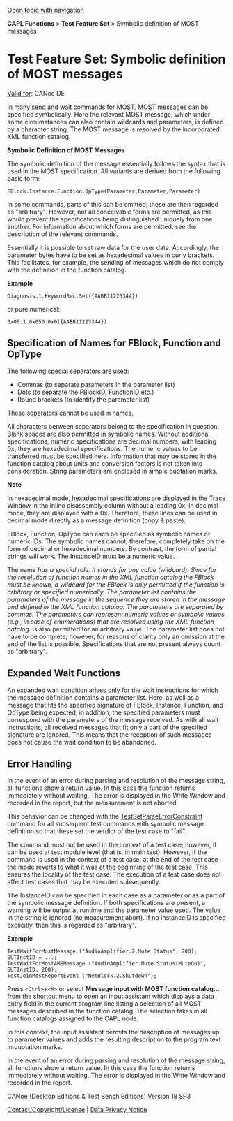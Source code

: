 [Open topic with navigation](../../../../CANoeDEFamily.htm#Topics/CAPLFunctions/Test/CAPLfunctionsTFSSymbolicMessageDefinition.md)

**CAPL Functions** » **Test Feature Set** » Symbolic definition of MOST messages

# Test Feature Set: Symbolic definition of MOST messages

[Valid for](../../Shared/FeatureAvailability.md): CANoe DE

In many send and wait commands for MOST, MOST messages can be specified symbolically. Here the relevant MOST message, which under some circumstances can also contain wildcards and parameters, is defined by a character string. The MOST message is resolved by the incorporated XML function catalog.

**Symbolic Definition of MOST Messages**

The symbolic definition of the message essentially follows the syntax that is used in the MOST specification. All variants are derived from the following basic form:

`FBlock.Instance.Function.OpType(Parameter,Parameter,Parameter)`

In some commands, parts of this can be omitted; these are then regarded as "arbitrary". However, not all conceivable forms are permitted, as this would prevent the specifications being distinguished uniquely from one another. For information about which forms are permitted, see the description of the relevant commands.

Essentially it is possible to set raw data for the user data. Accordingly, the parameter bytes have to be set as hexadecimal values in curly brackets. This facilitates, for example, the sending of messages which do not comply with the definition in the function catalog.

**Example**

`Diagnosis.1.KeywordRec.Set({AABB11223344})`

or pure numerical:

`0x06.1.0x050.0x0({AABB11223344})`

## Specification of Names for FBlock, Function and OpType

The following special separators are used:

- Commas (to separate parameters in the parameter list)
- Dots (to separate the FBlockID, FunctionID etc.)
- Round brackets (to identify the parameter list)

These separators cannot be used in names.

All characters between separators belong to the specification in question. Blank spaces are also permitted in symbolic names. Without additional specifications, numeric specifications are decimal numbers; with leading 0x, they are hexadecimal specifications. The numeric values to be transferred must be specified here. Information that may be stored in the function catalog about units and conversion factors is not taken into consideration. String parameters are enclosed in simple quotation marks.

**Note**

In hexadecimal mode, hexadecimal specifications are displayed in the Trace Window in the inline disassembly column without a leading 0x; in decimal mode, they are displayed with a 0x. Therefore, these lines can be used in decimal mode directly as a message definition (copy & paste).

FBlock, Function, OpType can each be specified as symbolic names or numeric IDs. The symbolic names cannot, therefore, completely take on the form of decimal or hexadecimal numbers. By contrast, the form of partial strings will work. The InstanceID must be a numeric value.

The name *has a special role. It stands for any value (wildcard). Since for the resolution of function names in the XML function catalog the FBlock must be known, a wildcard for the FBlock is only permitted if the function is arbitrary or specified numerically. The parameter list contains the parameters of the message in the sequence they are stored in the message and defined in the XML function catalog. The parameters are separated by commas. The parameters can represent numeric values or symbolic values (e.g., in case of enumerations) that are resolved using the XML function catalog.* is also permitted for an arbitrary value. The parameter list does not have to be complete; however, for reasons of clarity only an omission at the end of the list is possible. Specifications that are not present always count as "arbitrary".

## Expanded Wait Functions

An expanded wait condition arises only for the wait instructions for which the message definition contains a parameter list. Here, as well as a message that fits the specified signature of FBlock, Instance, Function, and OpType being expected, in addition, the specified parameters must correspond with the parameters of the message received. As with all wait instructions, all received messages that fit only a part of the specified signature are ignored. This means that the reception of such messages does not cause the wait condition to be abandoned.

## Error Handling

In the event of an error during parsing and resolution of the message string, all functions show a return value. In this case the function returns immediately without waiting. The error is displayed in the Write Window and recorded in the report, but the measurement is not aborted.

This behavior can be changed with the [TestSetParseErrorConstraint](Functions/CAPLfunctionTestSetParseErrorConstraint.md) command for all subsequent test commands with symbolic message definition so that these set the verdict of the test case to "fail".

The command must not be used in the context of a test case; however, it can be used at test module level (that is, in main test). However, if the command is used in the context of a test case, at the end of the test case the mode reverts to what it was at the beginning of the test case. This ensures the locality of the test case. The execution of a test case does not affect test cases that may be executed subsequently.

The InstanceID can be specified in each case as a parameter or as a part of the symbolic message definition. If both specifications are present, a warning will be output at runtime and the parameter value used. The value in the string is ignored (no measurement abort). If no InstanceID is specified explicitly, then this is regarded as "arbitrary".

**Example**

```plaintext
TestWaitForMostMessage ("AudioAmplifier.2.Mute.Status", 200);
SUTInstID = ...;
TestWaitForMostAMSMessage ("AudioAmplifier.Mute.Status(MuteOn)", SUTInstID, 200);
TestJoinMostReportEvent ("NetBlock.2.Shutdown");
```

Press `<Ctrl>`+`<M>` or select **Message input with MOST function catalog...** from the shortcut menu to open an input assistant which displays a data entry field in the current program line listing a selection of all MOST messages described in the function catalog. The selection takes in all function catalogs assigned to the CAPL node.

In this context, the input assistant permits the description of messages up to parameter values and adds the resulting description to the program text in quotation marks.

In the event of an error during parsing and resolution of the message string, all functions show a return value. In this case the function returns immediately without waiting. The error is displayed in the Write Window and recorded in the report.

CANoe (Desktop Editions & Test Bench Editions) Version 18 SP3

[Contact/Copyright/License](../../Shared/ContactCopyrightLicense.md) | [Data Privacy Notice](https://www.vector.com/int/en/company/get-info/privacy-policy/)
